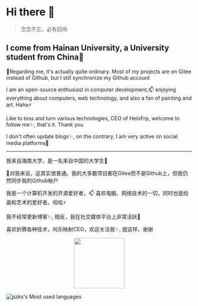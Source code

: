 # Hi there 👋
> 念念不忘，必有回响

## I come from Hainan University, a University student from China🌱

🔭Regarding me, it's actually quite ordinary. Most of my projects are on Gitee instead of Github, but I still synchronize my Github account

I am an open-source enthusiast in computer development,📫 enjoying everything about computers, web technology, and also a fan of painting and art. Haha⚡

Like to toss and turn various technologies, CEO of HeloFrp, welcome to follow me✨, that's it. Thank you

I don't often update blogs✨, on the contrary, I am very active on social media platforms🤔
_________________
我来自海南大学，是一名来自中国的大学生🌱

🔭对我来说，这其实很普通。我的大多数项目都在Gitee而不是Github上，但我仍然同步我的Github帐户

我是一个计算机开发的开源爱好者，📫 喜欢电脑、网络技术的一切，同时也是绘画和艺术的爱好者。哈哈⚡

我不经常更新博客✨, 相反，我在社交媒体平台上非常活跃🤔

喜欢折腾各种技术，何乐映射CEO，欢迎关注我✨, 就这样，谢谢

<div align="center"> <img height="137px" src="https://github-readme-stats.vercel.app/api?username=pzks&hide_title=true&hide_border=true&show_icons=trueline_height=21&text_color=000&icon_color=000&bg_color=0,ea6161,ffc64d,fffc4d,52fa5a&theme=graywhite" /></div>

![pzks's Most used languages](https://github-readme-stats.vercel.app/api/top-langs/?username=pzks&layout=compact&hide_border=true&langs_count=10)
<!--
**pzks/pzks** is a ✨ _special_ ✨ repository because its `README.md` (this file) appears on your GitHub profile.

Here are some ideas to get you started:

- 🔭 I’m currently working on ...
- 🌱 I’m currently learning ...
- 👯 I’m looking to collaborate on ...
- 🤔 I’m looking for help with ...
- 💬 Ask me about ...
- 📫 How to reach me: ...
- 😄 Pronouns: ...
- ⚡ Fun fact: ...
-->
